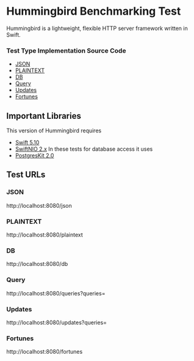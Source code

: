 # Hummingbird Benchmarking Test

Hummingbird is a lightweight, flexible HTTP server framework written in Swift.

### Test Type Implementation Source Code

* [JSON](src/Sources/server/main.swift)
* [PLAINTEXT](src/Sources/server/main.swift)
* [DB](src-postgres/Sources/server/Controllers/WorldController.swift)
* [Query](src-postgres/Sources/server/Controllers/WorldController.swift)
* [Updates](src-postgres/Sources/server/Controllers/WorldController.swift)
* [Fortunes](src-postgres/Sources/server/Controllers/FortunesController.swift)

## Important Libraries
This version of Hummingbird requires
* [Swift 5.10](https://swift.org)  
* [SwiftNIO 2.x](https://github.com/apple/swift-nio/)
In these tests for database access it uses
* [PostgresKit 2.0](https://github.com/vapor/postgres-kit/)

## Test URLs
### JSON

http://localhost:8080/json

### PLAINTEXT

http://localhost:8080/plaintext

### DB

http://localhost:8080/db

### Query

http://localhost:8080/queries?queries=

### Updates

http://localhost:8080/updates?queries=

### Fortunes

http://localhost:8080/fortunes

